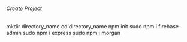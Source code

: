 ###### Create Project #####

mkdir directory_name
cd directory_name
npm init
sudo npm i firebase-admin
sudo npm i express
sudo npm i morgan
